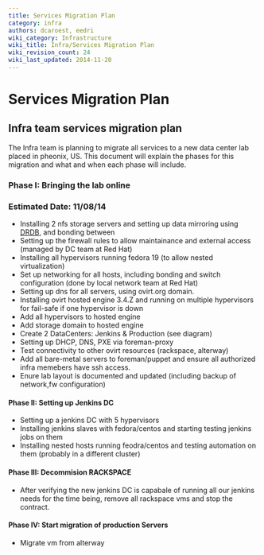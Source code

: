 ```yaml
---
title: Services Migration Plan
category: infra
authors: dcaroest, eedri
wiki_category: Infrastructure
wiki_title: Infra/Services Migration Plan
wiki_revision_count: 24
wiki_last_updated: 2014-11-20
---
```


# Services Migration Plan

## Infra team services migration plan

The Infra team is planning to migrate all services to a new data center lab placed in pheonix, US. This document will explain the phases for this migration and what and when each phase will include.

### Phase I: Bringing the lab online

### Estimated Date: 11/08/14

*   Installing 2 nfs storage servers and setting up data mirroring using [DRDB](http://www.drbd.org/), and bonding between
*   Setting up the firewall rules to allow maintainance and external access (managed by DC team at Red Hat)
*   Installing all hypervisors running fedora 19 (to allow nested virtualization)
*   Set up networking for all hosts, including bonding and switch configuration (done by local network team at Red Hat)
*   Setting up dns for all servers, using ovirt.org domain.
*   Installing ovirt hosted engine 3.4.Z and running on multiple hypervisors for fail-safe if one hypervisor is down
*   Add all hypervisors to hosted engine
*   Add storage domain to hosted engine
*   Create 2 DataCenters: Jenkins & Production (see diagram)
*   Setting up DHCP, DNS, PXE via foreman-proxy
*   Test connectivity to other ovirt resources (rackspace, alterway)
*   Add all bare-metal servers to foreman/puppet and ensure all authorized infra memebers have ssh access.
*   Enure lab layout is documented and updated (including backup of network,fw configuration)

#### Phase II: Setting up Jenkins DC

*   Setting up a jenkins DC with 5 hypervisors
*   Installing jenkins slaves with fedora/centos and starting testing jenkins jobs on them
*   Installing nested hosts running feodra/centos and testing automation on them (probably in a different cluster)

#### Phase III: Decommision RACKSPACE

*   After verifying the new jenkins DC is capabale of running all our jenkins needs for the time being, remove all rackspace vms and stop the contract.

#### Phase IV: Start migration of production Servers

*   Migrate vm from alterway
